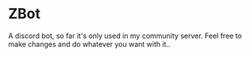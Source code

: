 # ZBot
A discord bot, so far it's only used in my community server. Feel free to make changes and do whatever you want with it..
